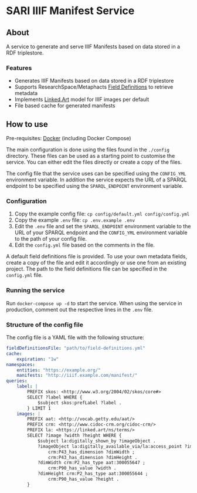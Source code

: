 # SARI IIIF Manifest Service

## About

A service to generate and serve IIIF Manifests based on data stored in a RDF triplestore.

### Features

* Generates IIIF Manifests based on data stored in a RDF triplestore
* Supports ResearchSpace/Metaphacts [Field Definitions](https://github.com/swiss-art-research-net/sari-field-definitions-generator) to retrieve metadata
* Implements [Linked.Art](https://linked.art/) model for IIIF images per default
* File based cache for generated manifests

## How to use

Pre-requisites: [Docker](https://www.docker.com/) (including Docker Compose)

The main configuration is done using the files found in the `./config` directory. These files can be used as a starting point to customise the service. You can either edit the files directly or create a copy of the files.

The config file that the service uses can be specified using the `CONFIG_YML` environment variable. In addition the service expects the URL of a SPARQL endpoint to be specified using the `SPARQL_ENDPOINT` environment variable.

### Configuration

1. Copy the example config file:
    `cp config/default.yml config/config.yml`
1. Copy the example `.env` file:
    `cp .env.example .env`
1. Edit the `.env` file and set the `SPARQL_ENDPOINT` environment variable to the URL of your SPARQL endpoint and the `CONFIG_YML` environment variable to the path of your config file.
1. Edit the `config.yml` file based on the comments in the file.

A default field definitions file is provided. To use your own metadata fields, create a copy of the file and edit it accordingly or use one from an existing project. The path to the field definitions file can be specified in the `config.yml` file.

### Running the service

Run `docker-compose up -d` to start the service. When using the service in production, comment out the respective lines in the `.env` file.

### Structure of the config file

The config file is a YAML file with the following structure:

```yaml
fieldDefinitionsFile: "path/to/field-definitions.yml"
cache:
    expiration: "1w"
namespaces:
    entities: "https://example.org/"
    manifests: "http://iiif.example.com/manifest/"
queries:
    label: |
        PREFIX skos: <http://www.w3.org/2004/02/skos/core#>
        SELECT ?label WHERE {
            $subject skos:prefLabel ?label .
        } LIMIT 1
    images: |
        PREFIX aat: <http://vocab.getty.edu/aat/>
        PREFIX crm: <http://www.cidoc-crm.org/cidoc-crm/>
        PREFIX la: <https://linked.art/ns/terms/>
        SELECT ?image ?width ?height WHERE {
            $subject la:digitally_shown_by ?imageObject .
            ?imageObject la:digitally_available_via/la:access_point ?image ;
                crm:P43_has_dimension ?dimWidth ;
                crm:P43_has_dimension ?dimHeight .
            ?dimWidth crm:P2_has_type aat:300055647 ;
                crm:P90_has_value ?width .
            ?dimHeight crm:P2_has_type aat:300055644 ;
                crm:P90_has_value ?height .
        }
```